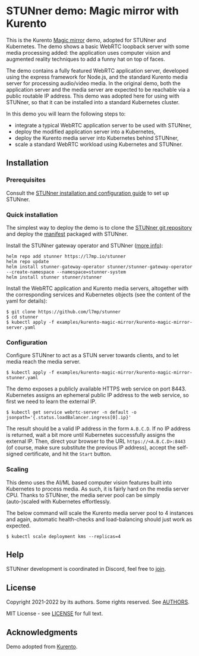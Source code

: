 # STUNner demo: Magic mirror with Kurento

This is the Kurento [Magic
mirror](https://doc-kurento.readthedocs.io/en/stable/tutorials/node/tutorial-magicmirror.html)
demo, adopted for STUNner and Kubernetes. The demo shows a basic WebRTC loopback server with some
media processing added: the application uses computer vision and augmented reality techniques to
add a funny hat on top of faces.

The demo contains a fully featured WebRTC application server, developed using the express framework
for Node.js, and the standard Kurento media server for processing audio/video media. In the
original demo, both the application server and the media server are expected to be reachable via a
public routable IP address. This demo was adopted here for using with STUNner, so that it can be
installed into a standard Kubernetes cluster.

In this demo you will learn the following steps to:
* integrate a typical WebRTC application server to be used with STUNner,
* deploy the modified application server into a Kubernetes,
* deploy the Kurento media server into Kubernetes behind STUNner,
* scale a standard WebRTC workload using Kubernetes and STUNner.

## Installation

### Prerequisites

Consult the [STUNner installation and configuration guide](../../doc/INSTALL.md) to set up STUNner.

### Quick installation

The simplest way to deploy the demo is to clone the [STUNner git
repository](https://github.com/l7mp/stunner) and deploy the
[manifest](kurento-magic-mirror.yaml) packaged with STUNner.

Install the STUNner gateway operator and STUNner ([more info](https://github.com/l7mp/stunner-helm)):

```console
helm repo add stunner https://l7mp.io/stunner
helm repo update
helm install stunner-gateway-operator stunner/stunner-gateway-operator --create-namespace --namespace=stunner-system
helm install stunner stunner/stunner
```

Install the WebRTC application and Kurento media servers, altogether with the corresponding services and Kubernetes objects (see the content of the yaml for details):

```console
$ git clone https://github.com/l7mp/stunner
$ cd stunner
$ kubectl apply -f examples/kurento-magic-mirror/kurento-magic-mirror-server.yaml
```

### Configuration
Configure STUNner to act as a STUN server towards clients, and to let media reach the media server.

```console
$ kubectl apply -f examples/kurento-magic-mirror/kurento-magic-mirror-stunner.yaml
```

The demo exposes a publicly available HTTPS web service on port 8443. Kubernetes assigns an
ephemeral public IP address to the web service, so first we need to learn the external IP.

```console
$ kubectl get service webrtc-server -n default -o jsonpath='{.status.loadBalancer.ingress[0].ip}'
```

The result should be a valid IP address in the form `A.B.C.D`. If no IP address is returned, wait a
bit more until Kubernetes successfully assigns the external IP. Then, direct your browser to the
URL `https://<A.B.C.D>:8443` (of course, make sure substitute the previous IP address), accept the
self-signed certificate, and hit the `Start` button.

### Scaling

This demo uses the AI/ML based computer vision features built into Kubernetes to process media. As
such, it is fairly hard on the media server CPU. Thanks to STUNner, the media server pool can be
simply (auto-)scaled with Kubernetes effortlessly.

The below command will scale the Kurento media server pool to 4 instances and again, automatic
health-checks and load-balancing should just work as expected.

```console
$ kubectl scale deployment kms --replicas=4
```

## Help

STUNner development is coordinated in Discord, feel free to [join](https://discord.gg/DyPgEsbwzc).

## License

Copyright 2021-2022 by its authors. Some rights reserved. See [AUTHORS](../../AUTHORS).

MIT License - see [LICENSE](../../LICENSE) for full text.

## Acknowledgments

Demo adopted from [Kurento](https://www.kurento.org).
